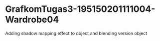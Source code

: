 # GrafkomTugas3-195150201111004-Wardrobe04
Adding shadow mapping effect to object and blending version object
